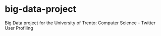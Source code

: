 # big-data-project
Big Data project for the University of Trento: Computer Science - Twitter User Profiling
